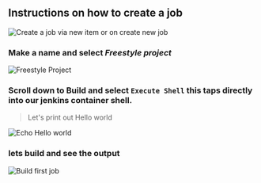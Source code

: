 ## Instructions on how to create a job 

![Create a job via new item or on create new job](https://i.ibb.co/ZdDskDx/jenkins-create-job2.png)

### Make a name and select *Freestyle project*

![Freestyle Project](https://i.ibb.co/KX93RTJ/first-job.png)

### Scroll down to Build and select `Execute Shell` this taps directly into our jenkins container shell.
> Let's print out Hello world

![Echo Hello world](https://i.ibb.co/f0Hmsd1/docker-exec.png)

### lets build and see the output

![Build first job](https://i.ibb.co/wWk8M0K/First-Job-1.gif)